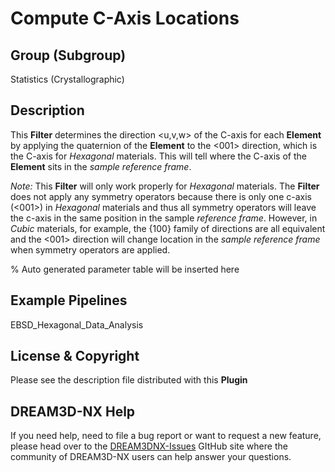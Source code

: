 # Compute C-Axis Locations

## Group (Subgroup)

Statistics (Crystallographic)

## Description

This **Filter** determines the direction <u,v,w> of the C-axis for each **Element** by applying the quaternion of the **Element** to the <001> direction, which is the C-axis for *Hexagonal* materials.  This will tell where the C-axis of the **Element** sits in the *sample reference frame*.

*Note:* This **Filter** will only work properly for *Hexagonal* materials.  The **Filter** does not apply any symmetry operators because there is only one c-axis (<001>) in *Hexagonal* materials and thus all symmetry operators will leave the c-axis in the same position in the sample *reference frame*.  However, in *Cubic* materials, for example, the {100} family of directions are all equivalent and the <001> direction will change location in the *sample reference frame* when symmetry operators are applied.

% Auto generated parameter table will be inserted here

## Example Pipelines

EBSD_Hexagonal_Data_Analysis

## License & Copyright

Please see the description file distributed with this **Plugin**

## DREAM3D-NX Help

If you need help, need to file a bug report or want to request a new feature, please head over to the [DREAM3DNX-Issues](https://github.com/BlueQuartzSoftware/DREAM3DNX-Issues/discussions) GItHub site where the community of DREAM3D-NX users can help answer your questions.
